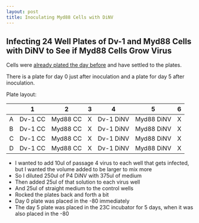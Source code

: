 ```yaml
---
layout: post
title: Inoculating Myd88 Cells with DiNV
---
```


## Infecting 24 Well Plates of Dv-1 and Myd88 Cells with DiNV to See if Myd88 Cells Grow Virus 

Cells were [already plated the day before](https://meschedl.github.io/Unckless-Lab-Notebook-Maggie/2024/03/16/seeding-cells-transfec-infec.html) and have settled to the plates. 

There is a plate for day 0 just after inoculation and a plate for day 5 after inoculation. 

Plate layout:

|   | 1       | 2        | 3       | 4         | 5          | 6         |
|---|---------|----------|---------|-----------|------------|-----------|
| A | Dv-1 CC | Myd88 CC | X | Dv-1 DiNV | Myd88 DiNV | X |
| B | Dv-1 CC | Myd88 CC | X | Dv-1 DiNV | Myd88 DiNV | X |
| C | Dv-1 CC | Myd88 CC | X | Dv-1 DiNV | Myd88 DiNV | X |
| D | Dv-1 CC | Myd88 CC | X | Dv-1 DiNV | Myd88 DiNV | X |

- I wanted to add 10ul of passage 4 virus to each well that gets infected, but I wanted the volume added to be larger to mix more
- So I diluted 250ul of P4 DiNV with 375ul of medium 
- Then added 25ul of that solution to each virus well 
- And 25ul of straight medium to the control wells
- Rocked the plates back and forth a bit 
- Day 0 plate was placed in the -80 immediately
- The day 5 plate was placed in the 23C incubator for 5 days, when it was also placed in the -80 